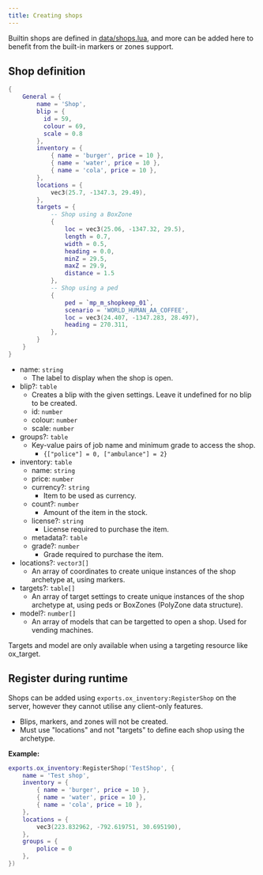 ```yaml
---
title: Creating shops
---
```


Builtin shops are defined in [data/shops.lua](https://github.com/overextended/ox_inventory/blob/main/data/shops.lua), and more can be added here to benefit from the built-in markers or zones support.

## Shop definition

```lua
{
    General = {
        name = 'Shop',
        blip = {
          id = 59,
          colour = 69,
          scale = 0.8
        },
        inventory = {
            { name = 'burger', price = 10 },
            { name = 'water', price = 10 },
            { name = 'cola', price = 10 },
        },
        locations = {
            vec3(25.7, -1347.3, 29.49),
        },
        targets = {
            -- Shop using a BoxZone
            {
                loc = vec3(25.06, -1347.32, 29.5),
                length = 0.7,
                width = 0.5,
                heading = 0.0,
                minZ = 29.5,
                maxZ = 29.9,
                distance = 1.5
            },
            -- Shop using a ped
            {
                ped = `mp_m_shopkeep_01`,
                scenario = 'WORLD_HUMAN_AA_COFFEE',
                loc = vec3(24.407, -1347.283, 28.497),
                heading = 270.311,
            },
        }
    }
}
```

- name: `string`
  - The label to display when the shop is open.
- blip?: `table`
  - Creates a blip with the given settings. Leave it undefined for no blip to be created.
  - id: `number`
  - colour: `number`
  - scale: `number`
- groups?: `table`
  - Key-value pairs of job name and minimum grade to access the shop.
    - `{["police"] = 0, ["ambulance"] = 2}`
- inventory: `table`
  - name: `string`
  - price: `number`
  - currency?: `string`
    - Item to be used as currency.
  - count?: `number`
    - Amount of the item in the stock.
  - license?: `string`
    - License required to purchase the item.
  - metadata?: `table`
  - grade?: `number`
    - Grade required to purchase the item.
- locations?: `vector3[]`
  - An array of coordinates to create unique instances of the shop archetype at, using markers.
- targets?: `table[]`
  - An array of target settings to create unique instances of the shop archetype at, using peds or BoxZones (PolyZone data structure).
- model?: `number[]`
  - An array of models that can be targetted to open a shop. Used for vending machines.

Targets and model are only available when using a targeting resource like ox_target.

## Register during runtime

Shops can be added using `exports.ox_inventory:RegisterShop` on the server, however they cannot utilise any client-only features.

- Blips, markers, and zones will not be created.
- Must use "locations" and not "targets" to define each shop using the archetype.

**Example:**

```lua
exports.ox_inventory:RegisterShop('TestShop', {
    name = 'Test shop',
    inventory = {
        { name = 'burger', price = 10 },
        { name = 'water', price = 10 },
        { name = 'cola', price = 10 },
    },
    locations = {
        vec3(223.832962, -792.619751, 30.695190),
    },
    groups = {
        police = 0
    },
})
```
